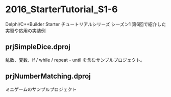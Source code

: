 # 2016_StarterTutorial_S1-6
Delphi/C++Builder Starter チュートリアルシリーズ シーズン1 第6回で紹介した実習や応用の実装例

## prjSimpleDice.dproj
乱数、変数、if / while / repeat - until を含むサンプルプロジェクト。

## prjNumberMatching.dproj
ミニゲームのサンプルプロジェクト
